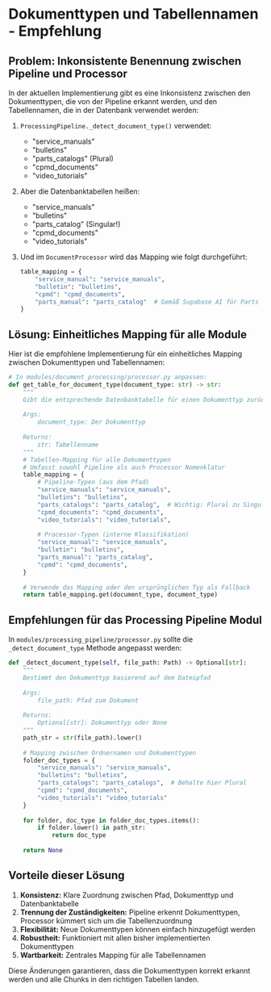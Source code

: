 # Dokumenttypen und Tabellennamen - Empfehlung

## Problem: Inkonsistente Benennung zwischen Pipeline und Processor

In der aktuellen Implementierung gibt es eine Inkonsistenz zwischen den Dokumenttypen, die von der Pipeline erkannt werden, und den Tabellennamen, die in der Datenbank verwendet werden:

1. `ProcessingPipeline._detect_document_type()` verwendet:
   - "service_manuals"
   - "bulletins"
   - "parts_catalogs" (Plural)
   - "cpmd_documents"
   - "video_tutorials"

2. Aber die Datenbanktabellen heißen:
   - "service_manuals"
   - "bulletins"
   - "parts_catalog" (Singular!)
   - "cpmd_documents"
   - "video_tutorials"

3. Und im `DocumentProcessor` wird das Mapping wie folgt durchgeführt:
   ```python
   table_mapping = {
       "service_manual": "service_manuals",
       "bulletin": "bulletins",
       "cpmd": "cpmd_documents",
       "parts_manual": "parts_catalog"  # Gemäß Supabase AI für Parts Catalog Chunks
   }
   ```

## Lösung: Einheitliches Mapping für alle Module

Hier ist die empfohlene Implementierung für ein einheitliches Mapping zwischen Dokumenttypen und Tabellennamen:

```python
# In modules/document_processing/processor.py anpassen:
def get_table_for_document_type(document_type: str) -> str:
    """
    Gibt die entsprechende Datenbanktabelle für einen Dokumenttyp zurück
    
    Args:
        document_type: Der Dokumenttyp
        
    Returns:
        str: Tabellenname
    """
    # Tabellen-Mapping für alle Dokumenttypen
    # Umfasst sowohl Pipeline als auch Processor Nomenklatur
    table_mapping = {
        # Pipeline-Typen (aus dem Pfad)
        "service_manuals": "service_manuals",
        "bulletins": "bulletins",
        "parts_catalogs": "parts_catalog",  # Wichtig: Plural zu Singular
        "cpmd_documents": "cpmd_documents",
        "video_tutorials": "video_tutorials",
        
        # Processor-Typen (interne Klassifikation)
        "service_manual": "service_manuals",
        "bulletin": "bulletins",
        "parts_manual": "parts_catalog",
        "cpmd": "cpmd_documents",
    }
    
    # Verwende das Mapping oder den ursprünglichen Typ als Fallback
    return table_mapping.get(document_type, document_type)
```

## Empfehlungen für das Processing Pipeline Modul

In `modules/processing_pipeline/processor.py` sollte die `_detect_document_type` Methode angepasst werden:

```python
def _detect_document_type(self, file_path: Path) -> Optional[str]:
    """
    Bestimmt den Dokumenttyp basierend auf dem Dateipfad
    
    Args:
        file_path: Pfad zum Dokument
            
    Returns:
        Optional[str]: Dokumenttyp oder None
    """
    path_str = str(file_path).lower()
    
    # Mapping zwischen Ordnernamen und Dokumenttypen
    folder_doc_types = {
        "service_manuals": "service_manuals",
        "bulletins": "bulletins",
        "parts_catalogs": "parts_catalogs",  # Behalte hier Plural
        "cpmd": "cpmd_documents",
        "video_tutorials": "video_tutorials"
    }
    
    for folder, doc_type in folder_doc_types.items():
        if folder.lower() in path_str:
            return doc_type
                
    return None
```

## Vorteile dieser Lösung

1. **Konsistenz:** Klare Zuordnung zwischen Pfad, Dokumenttyp und Datenbanktabelle
2. **Trennung der Zuständigkeiten:** Pipeline erkennt Dokumenttypen, Processor kümmert sich um die Tabellenzuordnung
3. **Flexibilität:** Neue Dokumenttypen können einfach hinzugefügt werden
4. **Robustheit:** Funktioniert mit allen bisher implementierten Dokumenttypen
5. **Wartbarkeit:** Zentrales Mapping für alle Tabellennamen

Diese Änderungen garantieren, dass die Dokumenttypen korrekt erkannt werden und alle Chunks in den richtigen Tabellen landen.